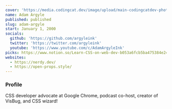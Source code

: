 ```yaml
---
cover: 'https://media.codingcat.dev/image/upload/main-codingcatdev-photo/podcast-guest/argyleink'
name: Adam Argyle
published: published
slug: adam-argyle
start: January 1, 2000
socials:
  github: 'https://github.com/argyleink'
  twitter: 'https://twitter.com/argyleink'
  youtube: 'https://www.youtube.com/c/AdamArgyleInk'
picks: https://www.notion.so/Learn-CSS-on-web-dev-b053a6fcb5ba475384e2472812269ad1, https://www.notion.so/GUI-Challenges-c37331dfe86c40b6b118a50220923623, https://www.notion.so/gradient-style-1032a3c3783f4175aec4c442a27a891f
websites:
  - https://nerdy.dev/
  - https://open-props.style/
---
```


### Profile

CSS developer advocate at Google Chrome, podcast co-host, creator of VisBug, and CSS wizard!
